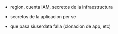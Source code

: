 * region, cuenta IAM, secretos de la infraestructura
* secretos de la aplicacion per se

* que pasa siuserdata falla (clonacion de app, etc)
